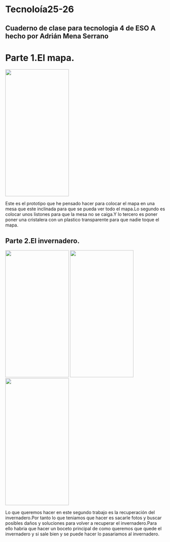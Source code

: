 # Tecnoloía25-26
## Cuaderno de clase para tecnologia 4 de ESO A hecho por Adrián Mena Serrano
# Parte 1.El mapa.
<img src="imagenestecnología/IMG_7926.jpeg" width="200" height="400" />

Este es el prototipo que he pensado hacer para colocar el mapa en una mesa que este inclinada para que se pueda ver todo el mapa.Lo segundo es colocar unos listones para que la mesa no se caiga.Y lo tercero es poner poner una cristalera con un plastico transparente para que nadie toque el mapa.
## Parte 2.El invernadero.
<img src="imagenestecnología/invernadero.jpg" width="200" height="400" /> <img src="imagenestecnología/IMG_7739.jpeg" width="200" height="400" /> <img src="imagenestecnología/IMG_7741.jpeg" width="200" height="400" /> 

Lo que queremos hacer en este segundo trabajo es la recuperación del invernadero.Por tanto lo que teniamos que hacer es sacarle fotos y buscar posibles daños y soluciones para volver a recuperar el invernadero.Para ello habria que hacer un boceto principal de como queremos que quede el invernadero y si sale bien y se puede hacer lo pasariamos al invernadero.

